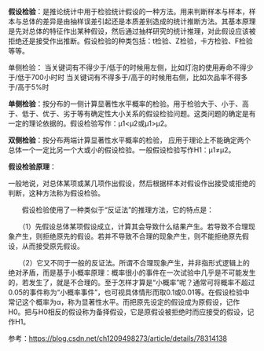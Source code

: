 **假设检验**：是推论统计中用于检验统计假设的一种方法。用来判断样本与样本，样本与总体的差异是由抽样误差引起还是本质差别造成的统计推断方法。其基本原理是先对总体的特征作出某种假设，然后通过抽样研究的统计推理，对此假设应该被拒绝还是接受作出推断。假设检验的种类包括：t检验、Z检验，卡方检验、F检验等等。

单侧检验：
当关键词有不得少于/低于的时候用左侧，比如灯泡的使用寿命不得少于/低于700小时时
当关键词有不得多于/高于的时候用右侧，比如次品率不得多于/高于5%时

**单侧检验**：按分布的一侧计算显著性水平概率的检验。用于检验大于、小于、高于、低于、优于、劣于等有确定性大小关系的假设检验问题。这类问题的确定是有一定的理论依据的。假设检验写作：μ1<μ2或μ1>μ2。

**双侧检验**：按分布两端计算显著性水平概率的检验， 应用于理论上不能确定两个总体一个一定比另一个大或小的假设检验。一般假设检验写作H1：μ1≠μ2。

**假设检验原理**：

一般地说，对总体某项或某几项作出假设，然后根据样本对假设作出接受或拒绝的判断，这种方法称为假设检验。

　　假设检验使用了一种类似于“反证法”的推理方法，它的特点是：

　　（1）先假设总体某项假设成立，计算其会导致什么结果产生。若导致不合理现象产生，则拒绝原先的假设。若并不导致不合理的现象产生，则不能拒绝原先假设，从而接受原先假设。

　　（2）它又不同于一般的反证法。所谓不合理现象产生，并非指形式逻辑上的绝对矛盾，而是基于小概率原理：概率很小的事件在一次试验中几乎是不可能发生的，若发生了，就是不合理的。至于怎样才算是“小概率”呢？通常可将概率不超过0.05的事件称为“小概率事件”，也可视具体情形而取0.1或0.01等。在假设检验中常记这个概率为α，称为显著性水平。而把原先设定的假设成为原假设，记作H0。把与H0相反的假设称为备择假设，它是原假设被拒绝时而应接受的假设，记作H1。

参考：https://blog.csdn.net/ch1209498273/article/details/78314138